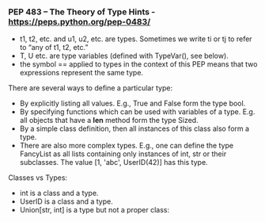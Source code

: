 ### PEP 483 – The Theory of Type Hints - https://peps.python.org/pep-0483/

* t1, t2, etc. and u1, u2, etc. are types. Sometimes we write ti or tj to refer to “any of t1, t2, etc.”
* T, U etc. are type variables (defined with TypeVar(), see below).
* the symbol == applied to types in the context of this PEP means that two expressions represent the same type.


There are several ways to define a particular type:

* By explicitly listing all values. E.g., True and False form the type bool.
* By specifying functions which can be used with variables of a type. E.g. all objects that have a __len__ method form the type Sized.
* By a simple class definition, then all instances of this class also form a type.
* There are also more complex types. E.g., one can define the type FancyList as all lists containing only instances of int, str or their subclasses. The value [1, 'abc', UserID(42)] has this type.

Classes vs Types:

* int is a class and a type.
* UserID is a class and a type.
* Union[str, int] is a type but not a proper class: